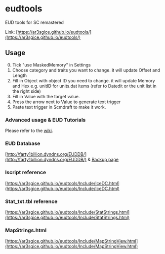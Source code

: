 # eudtools
EUD tools for SC remastered

Link: [https://ar3sgice.github.io/eudtools/](https://ar3sgice.github.io/eudtools/)

## Usage

0. Tick "use MaskedMemory" in Settings
1. Choose category and traits you want to change. it will update Offset and Length
2. Fill in Object with object ID you need to change. it will update Memory and Hex
   e.g. unitID for units.dat items (refer to Datedit or the unit list in the right side)
3. Fill in Value with the target value.
4. Press the arrow next to Value to generate text trigger
5. Paste text trigger in Scmdraft to make it work.

### Advanced usage & EUD Tutorials

Please refer to the [wiki](https://github.com/Ar3sgice/eudtools/wiki).

### EUD Database

[http://farty1billion.dyndns.org/EUDDB/](http://farty1billion.dyndns.org/EUDDB/) & [Backup page](https://ar3sgice.github.io/eudtools/Include/EUDDB.html)

### Iscript reference

[https://ar3sgice.github.io/eudtools/Include/IceDC.html](https://ar3sgice.github.io/eudtools/Include/IceDC.html)

### Stat_txt.tbl reference

[https://ar3sgice.github.io/eudtools/Include/StatStrings.html](https://ar3sgice.github.io/eudtools/Include/StatStrings.html)

### MapStrings.html

[https://ar3sgice.github.io/eudtools/Include/MapStringView.html](https://ar3sgice.github.io/eudtools/Include/MapStringView.html)
